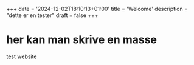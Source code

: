 +++
date = '2024-12-02T18:10:13+01:00'
title = 'Welcome'
description = "dette er en tester"
draft = false
+++

# her kan man skrive en masse
 test website
